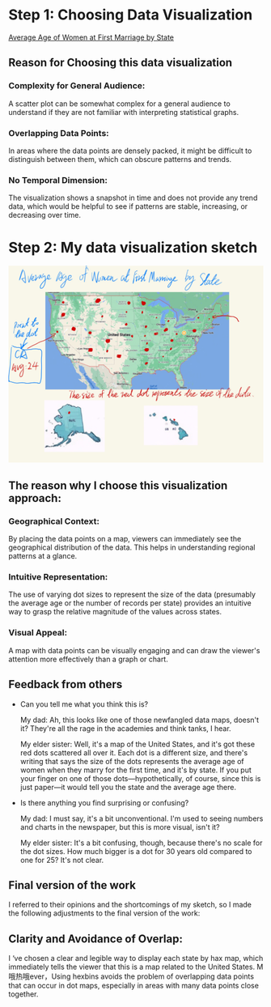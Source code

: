 # Step 1: Choosing Data Visualization
[Average Age of Women at First Marriage by State](https://www.reddit.com/r/dataisbeautiful/comments/wzx70h/average_age_of_women_at_first_marriage_by_state/)
## Reason for Choosing this data visualization
### Complexity for General Audience: 
A scatter plot can be somewhat complex for a general audience to understand if they are not familiar with interpreting statistical graphs.
### Overlapping Data Points:
In areas where the data points are densely packed, it might be difficult to distinguish between them, which can obscure patterns and trends.
### No Temporal Dimension:
The visualization shows a snapshot in time and does not provide any trend data, which would be helpful to see if patterns are stable, increasing, or decreasing over time.

# Step 2: My data visualization sketch
![My data visualization](My_data_visualization_sketch.jpg)
## The reason why I choose this visualization approach:
### Geographical Context: 
By placing the data points on a map, viewers can immediately see the geographical distribution of the data. This helps in understanding regional patterns at a glance.
### Intuitive Representation: 
The use of varying dot sizes to represent the size of the data (presumably the average age or the number of records per state) provides an intuitive way to grasp the relative magnitude of the values across states.
### Visual Appeal:
A map with data points can be visually engaging and can draw the viewer's attention more effectively than a graph or chart.

## Feedback from others
- Can you tell me what you think this is?
  
  My dad: Ah, this looks like one of those newfangled data maps, doesn't it? They're all the rage in the academies and think tanks, I hear.
  
  My elder sister: Well, it's a map of the United States, and it's got these red dots scattered all over it. Each dot is a different size, and there's writing that says the size of the dots represents the average age of women when they marry for the first time, and it's by state. If you put your finger on one of those dots—hypothetically, of course, since this is just paper—it would tell you the state and the average age there.

- Is there anything you find surprising or confusing?
  
  My dad: I must say, it's a bit unconventional. I'm used to seeing numbers and charts in the newspaper, but this is more visual, isn't it?

  My elder sister: It's a bit confusing, though, because there's no scale for the dot sizes. How much bigger is a dot for 30 years old compared to one for 25? It's not clear.


## Final version of the work
I referred to their opinions and the shortcomings of my sketch, so I made the following adjustments to the final version of the work:
## Clarity and Avoidance of Overlap:
I ‘ve chosen a clear and legible way to display each state by hax map, which immediately tells the viewer that this is a map related to the United States. M哦热哦ever，Using hexbins avoids the problem of overlapping data points that can occur in dot maps, especially in areas with many data points close together.


  




